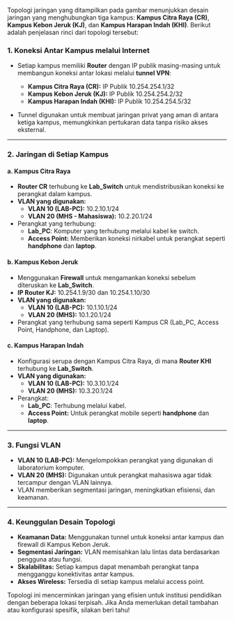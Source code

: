 Topologi jaringan yang ditampilkan pada gambar menunjukkan desain jaringan yang menghubungkan tiga kampus: **Kampus Citra Raya (CR)**, **Kampus Kebon Jeruk (KJ)**, dan **Kampus Harapan Indah (KHI)**. Berikut adalah penjelasan rinci dari topologi tersebut:

### 1. **Koneksi Antar Kampus melalui Internet**
   - Setiap kampus memiliki **Router** dengan IP publik masing-masing untuk membangun koneksi antar lokasi melalui **tunnel VPN**:
     - **Kampus Citra Raya (CR):** IP Publik 10.254.254.1/32
     - **Kampus Kebon Jeruk (KJ):** IP Publik 10.254.254.2/32
     - **Kampus Harapan Indah (KHI):** IP Publik 10.254.254.5/32

   - Tunnel digunakan untuk membuat jaringan privat yang aman di antara ketiga kampus, memungkinkan pertukaran data tanpa risiko akses eksternal.

---

### 2. **Jaringan di Setiap Kampus**
   #### a. **Kampus Citra Raya**
   - **Router CR** terhubung ke **Lab_Switch** untuk mendistribusikan koneksi ke perangkat dalam kampus.
   - **VLAN yang digunakan:**
     - **VLAN 10 (LAB-PC):** 10.2.10.1/24
     - **VLAN 20 (MHS - Mahasiswa):** 10.2.20.1/24
   - Perangkat yang terhubung:
     - **Lab_PC**: Komputer yang terhubung melalui kabel ke switch.
     - **Access Point:** Memberikan koneksi nirkabel untuk perangkat seperti **handphone** dan **laptop**.

   #### b. **Kampus Kebon Jeruk**
   - Menggunakan **Firewall** untuk mengamankan koneksi sebelum diteruskan ke **Lab_Switch**.
   - **IP Router KJ:** 10.254.1.9/30 dan 10.254.1.10/30
   - **VLAN yang digunakan:**
     - **VLAN 10 (LAB-PC):** 10.1.10.1/24
     - **VLAN 20 (MHS):** 10.1.20.1/24
   - Perangkat yang terhubung sama seperti Kampus CR (Lab_PC, Access Point, Handphone, dan Laptop).

   #### c. **Kampus Harapan Indah**
   - Konfigurasi serupa dengan Kampus Citra Raya, di mana **Router KHI** terhubung ke **Lab_Switch**.
   - **VLAN yang digunakan:**
     - **VLAN 10 (LAB-PC):** 10.3.10.1/24
     - **VLAN 20 (MHS):** 10.3.20.1/24
   - Perangkat:
     - **Lab_PC**: Terhubung melalui kabel.
     - **Access Point:** Untuk perangkat mobile seperti **handphone** dan **laptop**.

---

### 3. **Fungsi VLAN**
   - **VLAN 10 (LAB-PC):** Mengelompokkan perangkat yang digunakan di laboratorium komputer.
   - **VLAN 20 (MHS):** Digunakan untuk perangkat mahasiswa agar tidak tercampur dengan VLAN lainnya.
   - VLAN memberikan segmentasi jaringan, meningkatkan efisiensi, dan keamanan.

---

### 4. **Keunggulan Desain Topologi**
   - **Keamanan Data:** Menggunakan tunnel untuk koneksi antar kampus dan firewall di Kampus Kebon Jeruk.
   - **Segmentasi Jaringan:** VLAN memisahkan lalu lintas data berdasarkan pengguna atau fungsi.
   - **Skalabilitas:** Setiap kampus dapat menambah perangkat tanpa mengganggu konektivitas antar kampus.
   - **Akses Wireless:** Tersedia di setiap kampus melalui access point.

Topologi ini mencerminkan jaringan yang efisien untuk institusi pendidikan dengan beberapa lokasi terpisah. Jika Anda memerlukan detail tambahan atau konfigurasi spesifik, silakan beri tahu!
